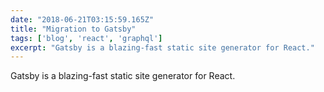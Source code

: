 ```yaml
---
date: "2018-06-21T03:15:59.165Z"
title: "Migration to Gatsby"
tags: ['blog', 'react', 'graphql']
excerpt: "Gatsby is a blazing-fast static site generator for React."
---
```


Gatsby is a blazing-fast static site generator for React.